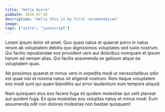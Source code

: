 ```yaml
---
title: "Hello Astro"
pubDate: 2024-07-18
description: "Hello this is my first recomendation"
image:
tags: ["astro", "javascript"]
---
```


Lorem ipsum dolor sit amet. Quo quasi natus et quaerat porro in natus rerum ab voluptatem debitis quo dignissimos voluptates sed iusto nostrum. Qui facilis repudiandae eos provident vero aut doloribus numquam et ipsum harum ad veniam alias. Qui facilis assumenda ex galisum atque ea voluptatem quas.

Ab possimus quaerat et minus vero in expedita modi ut necessitatibus odio est quae nisi et minima natus sit eligendi nostrum. Rem itaque voluptatem eos modi sunt qui quam blanditiis qui error laudantium eum tempore aliquid.

Nam quisquam eius eos facere fuga sit quidem molestiae qui velit placeat aut quidem fuga. Ex quia molestias eos voluptas natus et minus modi. Eum assumenda odit non dolores molestias non beatae quisquam!